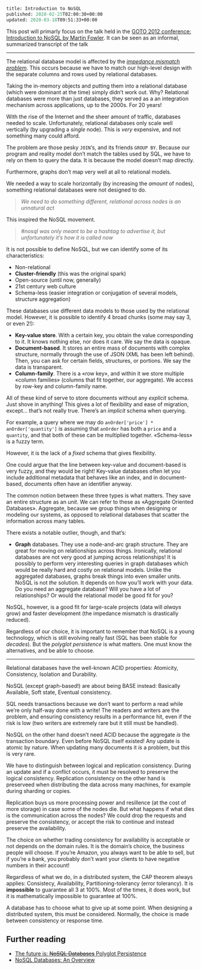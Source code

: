 ```meta
title: Introduction to NoSQL
published: 2020-02-25T02:00:30+00:00
updated: 2020-03-18T09:51:33+00:00
```

This post will primarly focus on the talk held in the [GOTO 2012 conference: Introduction to NoSQL by Martin Fowler](https://youtu.be/qI_g07C_Q5I). It can be seen as an informal, summarized transcript of the talk

----------

The relational database model is affected by the _[impedance mismatch problem](https://en.wikipedia.org/wiki/Object-relational_impedance_mismatch)_. This occurs because we have to match our high-level design with the separate columns and rows used by relational databases.

Taking the in-memory objects and putting them into a relational database (which were dominant at the time) simply didn’t work out. Why? Relational databases were more than just databases, they served as a an integration mechanism across applications, up to the 2000s. For 20 years!

With the rise of the Internet and the sheer amount of traffic, databases needed to scale. Unfortunately, relational databases only scale well vertically (by upgrading a _single_ node). This is _very_ expensive, and not something many could afford.

The problem are those pesky `JOIN`‘s, and its friends `GROUP BY`. Because our program and reality model don’t match the tables used by SQL, we have to rely on them to query the data. It is because the model doesn’t map directly.

Furthermore, graphs don’t map very well at all to relational models.

We needed a way to scale horizontally (by increasing the _amount_ of nodes), something relational databases were not designed to do.

> _We need to do something different, relational across nodes is an unnatural act_

This inspired the NoSQL movement.

> _#nosql was only meant to be a hashtag to advertise it, but unfortunately it’s how it is called now_

It is not possible to define NoSQL, but we can identify some of its characteristics:

* Non-relational
* **Cluster-friendly** (this was the original spark)
* Open-source (until now, generally)
* 21st century web culture
* Schema-less (easier integration or conjugation of several models, structure aggregation)

These databases use different data models to those used by the relational model. However, it is possible to identify 4 broad chunks (some may say 3, or even 2!):

* **Key-value store**. With a certain key, you obtain the value corresponding to it. It knows nothing else, nor does it care. We say the data is opaque.
* **Document-based**. It stores an entire mass of documents with complex structure, normally through the use of JSON (XML has been left behind). Then, you can ask for certain fields, structures, or portions. We say the data is transparent.
* **Column-family**. There is a «row key», and within it we store multiple «column families» (columns that fit together, our aggregate). We access by row-key and column-family name.

All of these kind of serve to store documents without any _explicit_ schema. Just shove in anything! This gives a lot of flexibility and ease of migration, except… that’s not really true. There’s an _implicit_ schema when querying.

For example, a query where we may do `anOrder['price'] * anOrder['quantity']` is assuming that `anOrder` has both a `price` and a `quantity`, and that both of these can be multiplied together. «Schema-less» is a fuzzy term.

However, it is the lack of a _fixed_ schema that gives flexibility.

One could argue that the line between key-value and document-based is very fuzzy, and they would be right! Key-value databases often let you include additional metadata that behaves like an index, and in document-based, documents often have an identifier anyway.

The common notion between these three types is what matters. They save an entire structure as an _unit_. We can refer to these as «Aggregate Oriented Databases». Aggregate, because we group things when designing or modeling our systems, as opposed to relational databases that scatter the information across many tables.

There exists a notable outlier, though, and that’s:

* **Graph** databases. They use a node-and-arc graph structure. They are great for moving on relationships across things. Ironically, relational databases are not very good at jumping across relationships! It is possibly to perform very interesting queries in graph databases which would be really hard and costly on relational models. Unlike the aggregated databases, graphs break things into even smaller units.
NoSQL is not _the_ solution. It depends on how you’ll work with your data. Do you need an aggregate database? Will you have a lot of relationships? Or would the relational model be good fit for you?

NoSQL, however, is a good fit for large-scale projects (data will _always_ grow) and faster development (the impedance mismatch is drastically reduced).

Regardless of our choice, it is important to remember that NoSQL is a young technology, which is still evolving really fast (SQL has been stable for _decades_). But the _polyglot persistence_ is what matters. One must know the alternatives, and be able to choose.

----------

Relational databases have the well-known ACID properties: Atomicity, Consistency, Isolation and Durability.

NoSQL (except graph-based!) are about being BASE instead: Basically Available, Soft state, Eventual consistency.

SQL needs transactions because we don’t want to perform a read while we’re only half-way done with a write! The readers and writers are the problem, and ensuring consistency results in a performance hit, even if the risk is low (two writers are extremely rare but it still must be handled).

NoSQL on the other hand doesn’t need ACID because the aggregate _is_ the transaction boundary. Even before NoSQL itself existed! Any update is atomic by nature. When updating many documents it _is_ a problem, but this is very rare.

We have to distinguish between logical and replication consistency. During an update and if a conflict occurs, it must be resolved to preserve the logical consistency. Replication consistency on the other hand is preserveed when distributing the data across many machines, for example during sharding or copies.

Replication buys us more processing power and resillence (at the cost of more storage) in case some of the nodes die. But what happens if what dies is the communication across the nodes? We could drop the requests and preserve the consistency, or accept the risk to continue and instead preserve the availability.

The choice on whether trading consistency for availability is acceptable or not depends on the domain rules. It is the domain’s choice, the business people will choose. If you’re Amazon, you always want to be able to sell, but if you’re a bank, you probably don’t want your clients to have negative numbers in their account!

Regardless of what we do, in a distributed system, the CAP theorem always applies: Consistecy, Availability, Partitioning-tolerancy (error tolerancy). It is **impossible** to guarantee all 3 at 100%. Most of the times, it does work, but it is mathematically impossible to guarantee at 100%.

A database has to choose what to give up at some point. When designing a distributed system, this must be considered. Normally, the choice is made between consistency or response time.

## Further reading

* [The future is: ~~NoSQL Databases~~ Polyglot Persistence](https://www.martinfowler.com/articles/nosql-intro-original.pdf)
* [NoSQL Databases: An Overview](https://www.thoughtworks.com/insights/blog/nosql-databases-overview)
